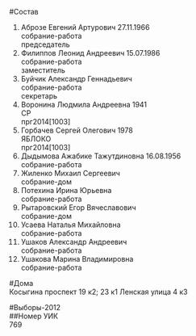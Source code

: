 #Состав  
1. Аброзе Евгений Артурович 27.11.1966  
    собрание-работа  
    председатель  
2. Филиппов Леонид Андреевич 15.07.1986  
    собрание-работа  
    заместитель  
3. Буйчик Александр Геннадьевич  
    собрание-работа  
    секретарь  
4. Воронина Людмила Андреевна 1941  
    СР  
    прг2014[1003]  
5. Горбачев Сергей Олегович 1978  
    ЯБЛОКО  
    прг2014[1003]  
6. Дыдымова Ажабике Тажутдиновна 16.08.1956  
    собрание-работа  
7. Жиленко Михаил Сергеевич  
    собрание-дом  
8. Потехина Ирина Юрьевна  
    собрание-работа  
9. Рытаровский Егор Вячеславович  
    собрание-дом  
10. Усаева Наталья Михайловна  
    собрание-работа  
11. Ушаков Александр Андреевич  
    собрание-работа  
12. Ушакова Марина Владимировна  
    собрание-работа  
  
#Дома  
Косыгина проспект 19 к2; 23 к1 Ленская улица 4 к3  
  
#Выборы-2012  
##Номер УИК  
769  
